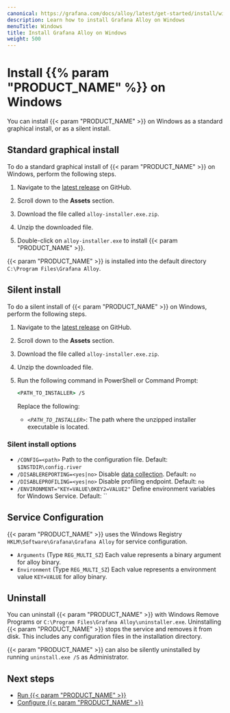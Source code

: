 ```yaml
---
canonical: https://grafana.com/docs/alloy/latest/get-started/install/windows/
description: Learn how to install Grafana Alloy on Windows
menuTitle: Windows
title: Install Grafana Alloy on Windows
weight: 500
---
```


# Install {{% param "PRODUCT_NAME" %}} on Windows

You can install {{< param "PRODUCT_NAME" >}} on Windows as a standard graphical install, or as a silent install.

## Standard graphical install

To do a standard graphical install of {{< param "PRODUCT_NAME" >}} on Windows, perform the following steps.

1. Navigate to the [latest release][latest] on GitHub.

1. Scroll down to the **Assets** section.

1. Download the file called `alloy-installer.exe.zip`.

1. Unzip the downloaded file.

1. Double-click on `alloy-installer.exe` to install {{< param "PRODUCT_NAME" >}}.

{{< param "PRODUCT_NAME" >}} is installed into the default directory `C:\Program Files\Grafana Alloy`.

## Silent install

To do a silent install of {{< param "PRODUCT_NAME" >}} on Windows, perform the following steps.

1. Navigate to the [latest release][latest] on GitHub.

1. Scroll down to the **Assets** section.

1. Download the file called `alloy-installer.exe.zip`.

1. Unzip the downloaded file.

1. Run the following command in PowerShell or Command Prompt:

   ```cmd
   <PATH_TO_INSTALLER> /S
   ```

   Replace the following:

   - _`<PATH_TO_INSTALLER>`_: The path where the unzipped installer executable is located.

### Silent install options

* `/CONFIG=<path>` Path to the configuration file. Default: `$INSTDIR\config.river`
* `/DISABLEREPORTING=<yes|no>` Disable [data collection][]. Default: `no`
* `/DISABLEPROFILING=<yes|no>` Disable profiling endpoint. Default: `no`
* `/ENVIRONMENT="KEY=VALUE\0KEY2=VALUE2"` Define environment variables for Windows Service. Default: ``

## Service Configuration

{{< param "PRODUCT_NAME" >}} uses the Windows Registry `HKLM\Software\Grafana\Grafana Alloy` for service configuration.

* `Arguments` (Type `REG_MULTI_SZ`) Each value represents a binary argument for alloy binary.
* `Environment` (Type `REG_MULTI_SZ`) Each value represents a environment value `KEY=VALUE` for alloy binary.

## Uninstall

You can uninstall {{< param "PRODUCT_NAME" >}} with Windows Remove Programs or `C:\Program Files\Grafana Alloy\uninstaller.exe`.
Uninstalling {{< param "PRODUCT_NAME" >}} stops the service and removes it from disk.
This includes any configuration files in the installation directory.

{{< param "PRODUCT_NAME" >}} can also be silently uninstalled by running `uninstall.exe /S` as Administrator.

## Next steps

- [Run {{< param "PRODUCT_NAME" >}}][Run]
- [Configure {{< param "PRODUCT_NAME" >}}][Configure]

[latest]: https://github.com/grafana/alloy/releases/latest
[data collection]: ../../../data-collection/
[Run]: ../../run/windows/
[Configure]: ../../../tasks/configure/configure-windows/
